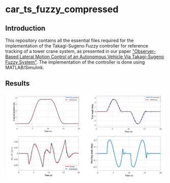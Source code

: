 # car_ts_fuzzy_compressed

## Introduction

This repository contains all the essential files required for the implementation of the Takagi-Sugeno Fuzzy controller for reference tracking of a tower crane system, as presented in our paper ["Observer-Based Lateral Motion Control of an Autonomous Vehicle Via Takagi-Sugeno Fuzzy System"](https://link.springer.com/chapter/10.1007/978-3-031-19694-2_36). The implementation of the controller is done using MATLAB/Simulink. 

## Results
![image1](figure8.png)

